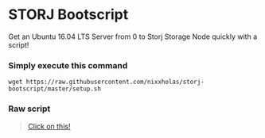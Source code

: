 # STORJ Bootscript
Get an Ubuntu 16.04 LTS Server from 0 to Storj Storage Node quickly with a script!

### Simply execute this command
```
wget https://raw.githubusercontent.com/nixxholas/storj-bootscript/master/setup.sh
```


### Raw script
> [Click on this!](https://raw.githubusercontent.com/nixxholas/storj-bootscript/master/setup.sh)
